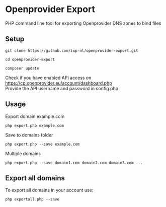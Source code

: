 # Openprovider Export
PHP command line tool for exporting Openprovider DNS zones to bind files

## Setup

```shell
git clone https://github.com/ixp-nl/openprovider-export.git
```

```shell
cd openprovider-export
```

```shell
composer update
```

Check if you have enabled API access on https://cp.openprovider.eu/account/dashboard.php   
Provide the API username and password in config.php

## Usage

Export domain example.com
```shell
php export.php example.com
```

Save to domains folder
```shell
php export.php --save example.com
```

Multiple domains
```shell
php export.php --save domain1.com domain2.com domain3.com ...
```

## Export all domains
To export all domains in your account use:
```shell
php exportall.php --save
```